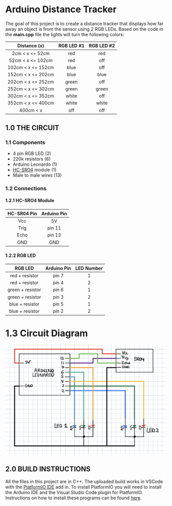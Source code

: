 # Arduino Distance Tracker 

The goal of this project is to create a distance tracker that displays how far away an object is from the sensor using 2 RGB LEDs. Based on the code in the **main.cpp** file the lights will turn the following colors:

|Distance (x)|RGB LED #1|RGB LED #2|
|:------------:|:------------:|:------------:|
|2cm < x <= 52cm|red|red|
|52cm < x <= 102cm|red|off|
|102cm < x <= 152cm|blue|off|
|152cm < x <= 202cm|blue|blue|
|202cm < x <= 252cm|green|off|
|252cm < x <= 302cm|green|green|
|302cm < x <= 352cm|white|off|
|352cm < x <= 400cm|white|white|
|400cm < x|off|off|

## 1.0 THE CIRCUIT
### 1.1 Components
- 4 pin RGB LED (2)
- 220k resistors (6)
- Arduino Leonardo (1)
- [HC-SR04](https://lastminuteengineers.com/arduino-sr04-ultrasonic-sensor-tutorial/) module (1)
- Male to male wires (13)

### 1.2 Connections
#### 1.2.1 HC-SRO4 Module
|HC-SR04 Pin|Arduino Pin|
|:-------------:|:-------------:|
|Vcc|5V|
|Trig|pin 11|
|Echo|pin 13|
|GND|GND|

#### 1.2.2 RGB LED 
|RGB LED|Arduino Pin|LED Number|
|:-----------------:|:-----------------:|:-----------------:|
|red + resistor|pin 7|1|
|red + resistor|pin 4|2|
|green + resistor|pin 6|1|
|green + resistor|pin 3|2|
|blue + resistor|pin 5|1|
|blue + resistor|pin 2|2|

# 1.3 Circuit Diagram
![Circuit Diagram](/photos/DistanceTrackerCircuit.jpg?raw=true "Circuit Diagram")

## 2.0 BUILD INSTRUCTIONS
All the files in this project are in C++. The uploaded build works in VSCode with the [PlatformIO IDE](https://platformio.org/) add in.  To install PlatformIO you will need to install the Arduino IDE and the Visual Studio Code plugin for PlatformIO. Instructions on how to install these programs can be found [here](https://www.youtube.com/watch?v=dany7ae_0ks).